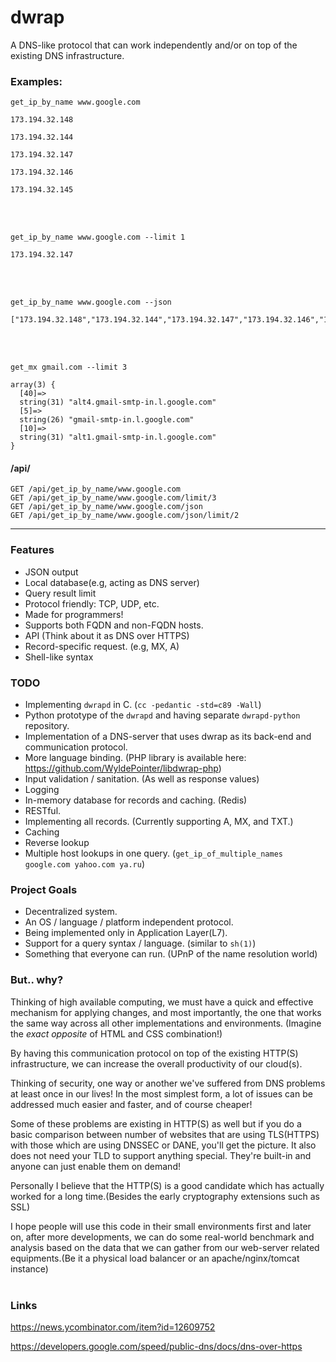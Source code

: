 # dwrap
A DNS-like protocol that can work independently and/or on top of the existing DNS infrastructure.


### Examples:

`get_ip_by_name www.google.com`
```
173.194.32.148

173.194.32.144

173.194.32.147

173.194.32.146

173.194.32.145
```
<br />
<br />

`get_ip_by_name www.google.com --limit 1`
```
173.194.32.147
```
<br />
<br />

`get_ip_by_name www.google.com --json`
```
["173.194.32.148","173.194.32.144","173.194.32.147","173.194.32.146","173.194.32.145"]
```
<br />
<br />

`get_mx gmail.com --limit 3`
```
array(3) {
  [40]=>
  string(31) "alt4.gmail-smtp-in.l.google.com"
  [5]=>
  string(26) "gmail-smtp-in.l.google.com"
  [10]=>
  string(31) "alt1.gmail-smtp-in.l.google.com"
}
```

#### /api/
```
GET /api/get_ip_by_name/www.google.com
GET /api/get_ip_by_name/www.google.com/limit/3
GET /api/get_ip_by_name/www.google.com/json
GET /api/get_ip_by_name/www.google.com/json/limit/2
```

---

### Features
  - JSON output
  - Local database(e.g, acting as DNS server)
  - Query result limit
  - Protocol friendly: TCP, UDP, etc.
  - Made for programmers!
  - Supports both FQDN and non-FQDN hosts.
  - API (Think about it as DNS over HTTPS)
  - Record-specific request. (e.g, MX, A)
  - Shell-like syntax

### TODO
  - Implementing `dwrapd` in C. (`cc -pedantic -std=c89 -Wall`)
  - Python prototype of the `dwrapd` and having separate `dwrapd-python` repository.
  - Implementation of a DNS-server that uses dwrap as its back-end and communication protocol.
  - More language binding. (PHP library is available here: https://github.com/WyldePointer/libdwrap-php)
  - Input validation / sanitation. (As well as response values)
  - Logging
  - In-memory database for records and caching. (Redis)
  - RESTful.
  - Implementing all records. (Currently supporting A, MX, and TXT.)
  - Caching
  - Reverse lookup
  - Multiple host lookups in one query. (`get_ip_of_multiple_names google.com yahoo.com ya.ru`)

### Project Goals
  - Decentralized system.
  - An OS / language / platform independent protocol.
  - Being implemented only in Application Layer(L7).
  - Support for a query syntax / language. (similar to `sh(1)`)
  - Something that everyone can run. (UPnP of the name resolution world) 


### But.. why?
Thinking of high available computing, we must have a quick and effective 
mechanism for applying changes, and most importantly, the one that works 
the same way across all other implementations and environments.
(Imagine the *exact opposite* of HTML and CSS combination!)
<br />

By having this communication protocol on top of the existing HTTP(S) 
infrastructure, we can increase the overall productivity of our cloud(s).
<br />

Thinking of security, one way or another we've suffered from DNS problems at 
least once in our lives! In the most simplest form, a lot of issues can be 
addressed much easier and faster, and of course cheaper!

Some of these problems are existing in HTTP(S) as well but if you do a basic 
comparison between number of websites that are using TLS(HTTPS) with those 
which are using DNSSEC or DANE, you'll get the picture. It also does not need 
your TLD to support anything special. They're built-in and anyone can just 
enable them on demand!

Personally I believe that the HTTP(S) is a good candidate which has actually 
worked for a long time.(Besides the early cryptography extensions such as SSL) 
<br />

I hope people will use this code in their small environments first 
and later on, after more developments, we can do some real-world benchmark 
and analysis based on the data that we can gather from our web-server related 
equipments.(Be it a physical load balancer or an apache/nginx/tomcat instance) 
<br />
<br />

### Links
https://news.ycombinator.com/item?id=12609752

https://developers.google.com/speed/public-dns/docs/dns-over-https

